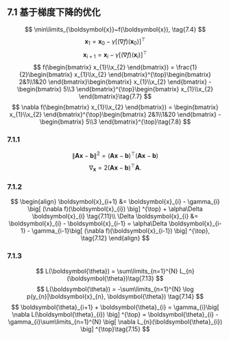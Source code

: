 ## 7.1 基于梯度下降的优化

$$
\min\limits_{\boldsymbol{x}}~f(\boldsymbol{x}), \tag{7.4}
$$
$$
\boldsymbol{x}_{1} = \boldsymbol{x}_{0} - \gamma \big[ (\nabla f)(\boldsymbol{x}_{0}) \big] ^{\top} \tag{7.5}
$$
$$
\boldsymbol{x}_{i+1} = \boldsymbol{x}_{i} - \gamma \big[ (\nabla f)(\boldsymbol{x}_{i}) \big] ^{\top} \tag{7.6}
$$
$$
f(\begin{bmatrix}
x_{1}\\x_{2}
\end{bmatrix}) = \frac{1}{2}\begin{bmatrix}
x_{1}\\x_{2}
\end{bmatrix}^{\top}\begin{bmatrix}
2&1\\1&20
\end{bmatrix}\begin{bmatrix}
x_{1}\\x_{2}
\end{bmatrix} - \begin{bmatrix}
5\\3
\end{bmatrix}^{\top}\begin{bmatrix}
x_{1}\\x_{2}
\end{bmatrix}\tag{7.7}
$$
$$
\nabla f(\begin{bmatrix}
x_{1}\\x_{2}
\end{bmatrix}) = \begin{bmatrix}
x_{1}\\x_{2}
\end{bmatrix}^{\top}\begin{bmatrix}
2&1\\1&20
\end{bmatrix} - \begin{bmatrix}
5\\3
\end{bmatrix}^{\top}\tag{7.8}
$$

### 7.1.1
$$
\| \boldsymbol{A}\boldsymbol{x} - \boldsymbol{b} \| ^{2} = (\boldsymbol{A}\boldsymbol{x} - \boldsymbol{b})^{\top}(\boldsymbol{A}\boldsymbol{x} - \boldsymbol{b})\tag{7.9}
$$
$$
\nabla_{\boldsymbol{x}} = 2(\boldsymbol{A}\boldsymbol{x} - \boldsymbol{b})^{\top}\boldsymbol{A}. \tag{7.10}
$$

### 7.1.2
$$
\begin{align}
\boldsymbol{x}_{i+1} &= \boldsymbol{x}_{i} - \gamma_{i} \big[ (\nabla f)(\boldsymbol{x}_{i}) \big] ^{\top} + \alpha\Delta \boldsymbol{x}_{i} \tag{7.11}\\
\Delta \boldsymbol{x}_{i} &= \boldsymbol{x}_{i} - \boldsymbol{x}_{i-1} = \alpha\Delta \boldsymbol{x}_{i-1} - \gamma_{i-1}\big[ (\nabla f)(\boldsymbol{x}_{i-1}) \big] ^{\top}, \tag{7.12}
\end{align}
$$

### 7.1.3
$$
L(\boldsymbol{\theta}) = \sum\limits_{n=1}^{N} L_{n}(\boldsymbol{\theta})\tag{7.13}
$$
$$
L(\boldsymbol{\theta}) = -\sum\limits_{n=1}^{N} \log p(y_{n}|\boldsymbol{x}_{n}, \boldsymbol{\theta}) \tag{7.14}
$$
$$
\boldsymbol{\theta}_{i+1} + \boldsymbol{\theta}_{i} = \gamma_{i}\big[ \nabla L(\boldsymbol{\theta}_{i}) \big] ^{\top} = \boldsymbol{\theta}_{i} - \gamma_{i}\sum\limits_{n=1}^{N} \big[ \nabla L_{n}(\boldsymbol{\theta}_{i}) \big] ^{\top}\tag{7.15}
$$
